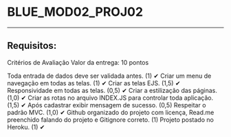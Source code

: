 # BLUE_MOD02_PROJ02

---

## Requisitos:

Critérios de Avaliação
Valor da entrega: 10 pontos

Toda entrada de dados deve ser validada antes. (1) ✔
Criar um menu de navegação em todas as telas. (1) ✔
Criar as telas EJS. (1,5) ✔
Responsividade em todas as telas. (0,5) ✔
Criar a estilização das páginas. (1,0) ✔
Criar as rotas no arquivo INDEX.JS para controlar toda aplicação. (1,5) ✔
Após cadastrar exibir mensagem de sucesso. (0,5)
Respeitar o padrão MVC. (1,0) ✔
Github organizado do projeto com licença, Read.me preenchido falando do projeto e Gitignore correto. (1)
Projeto postado no Heroku. (1) ✔
